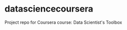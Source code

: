 datasciencecoursera
===================

Project repo for Coursera course: Data Scientist's Toolbox
